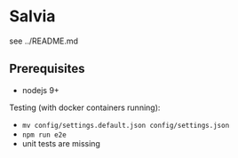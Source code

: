 # Salvia

see ../README.md

## Prerequisites
- nodejs 9+

Testing (with docker containers running):
- `mv config/settings.default.json config/settings.json`
- `npm run e2e`
- unit tests are missing
